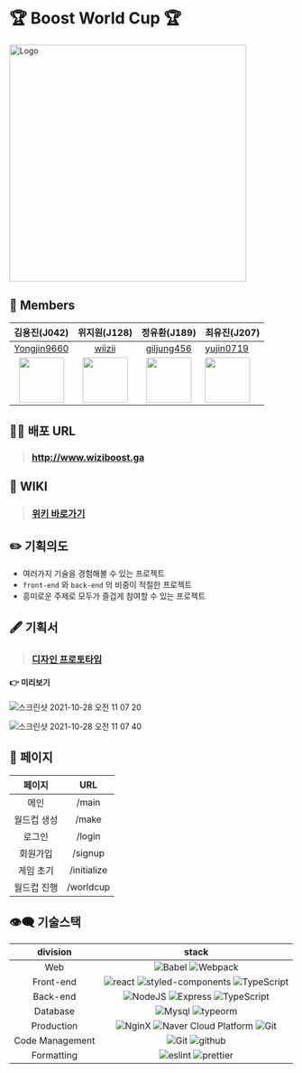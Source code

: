 # 🏆 Boost World Cup 🏆

<img width="420" alt="Logo" src="https://user-images.githubusercontent.com/56618964/139171179-d285ff52-0f06-44fb-96c1-44444c5b4761.png">

## 🌈 Members

|                       김용진(J042)                        |                     위지원(J128)                     |                       정유환(J189)                       | 최유진(J207)                                            |
| :-------------------------------------------------------: | :--------------------------------------------------: | :------------------------------------------------------: | ------------------------------------------------------- |
|       [Yongjin9660](https://github.com/Yongjin9660)       |         [wiizii](https://github.com/wiizii)          |       [giljung456](https://github.com/giljung456)        | [yujin0719](https://github.com/yujin0719)               |
| <img src="https://github.com/Yongjin9660.png" width="80"> | <img src="https://github.com/wiizii.png" width="80"> | <img src="https://github.com/giljung456.png" width="80"> | <img src="https://github.com/yujin0719.png" width="80"> |

## 👩‍💻 배포 URL

> ### http://www.wiziboost.ga

## 📄 WIKI

> ### [위키 바로가기](https://github.com/boostcampwm-2021/web22-boost-world-cup/wiki)

## ✏️ 기획의도

- 여러가지 기술을 경험해볼 수 있는 프로젝트
- `front-end` 와 `back-end` 의 비중이 적절한 프로젝트
- 흥미로운 주제로 모두가 즐겁게 참여할 수 있는 프로젝트

## 🖋 기획서

> ### [디자인 프로토타입](https://www.figma.com/file/LcDd2T2W93Z6o42dfCLQfb/world-cup?node-id=0%3A1)

#### 👉 미리보기

![스크린샷 2021-10-28 오전 11 07 20](https://user-images.githubusercontent.com/56618964/139173863-2c5e587a-b3fd-4f9b-b754-d14dd7f8d559.png)

![스크린샷 2021-10-28 오전 11 07 40](https://user-images.githubusercontent.com/56618964/139173888-d3f5dd9f-2b12-4f12-85da-f8c99ef67546.png)

## 👀 페이지

|   페이지    |     URL     |
| :---------: | :---------: |
|    메인     |    /main    |
| 월드컵 생성 |    /make    |
|   로그인    |   /login    |
|  회원가입   |   /signup   |
|  게임 초기  | /initialize |
| 월드컵 진행 |  /worldcup  |

## 👁‍🗨 기술스택

|    division     |                                                                                                                    stack                                                                                                                    |
| :-------------: | :-----------------------------------------------------------------------------------------------------------------------------------------------------------------------------------------------------------------------------------------: |
|       Web       |                                                      ![Babel](https://img.shields.io/badge/babel-yellow?logo=babel) ![Webpack](https://img.shields.io/badge/webpack-blue?logo=webpack)                                                      |
|    Front-end    | ![react](https://img.shields.io/badge/React-blue?logo=react) ![styled-components](https://img.shields.io/badge/StyledComponents-pink?logo=styled-components) ![TypeScript](https://img.shields.io/badge/TypeScript-skyblue?logo=TypeScript) |
|    Back-end     |             ![NodeJS](https://img.shields.io/badge/node.js-green?logo=node.js) ![Express](https://img.shields.io/badge/Express-632?logo=express) ![TypeScript](https://img.shields.io/badge/TypeScript-skyblue?logo=TypeScript)             |
|    Database     |                                                     ![Mysql](https://img.shields.io/badge/Mysql-yellow?logo=mysql) ![typeorm](https://img.shields.io/badge/TypeORM-white?logo=typeorm)                                                      |
|   Production    |     ![NginX](https://img.shields.io/badge/NginX-green?logo=NginX) ![Naver Cloud Platform](https://img.shields.io/badge/NCP-compact_server-9cf&color=brightgreen) ![Git](https://img.shields.io/badge/GitHub_Actions-purple?logo=github)     |
| Code Management |                                                           ![Git](https://img.shields.io/badge/Git-white?logo=Git) ![github](https://img.shields.io/badge/GitHub-gray?logo=github)                                                           |
|   Formatting    |                                                  ![eslint](https://img.shields.io/badge/eslint-purple?logo=eslint) ![prettier](https://img.shields.io/badge/prettier-yellow?logo=prettier)                                                  |
